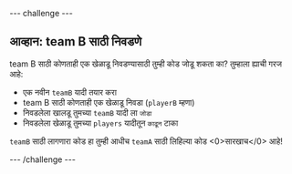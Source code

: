 --- challenge ---

## आव्हान: team B साठी निवडणे

team B साठी कोणताही एक खेळाडू निवडण्यासाठी तुम्ही कोड जोडू शकता का? तुम्हाला ह्याची गरज आहे:

+ एक नवीन `teamB` यादी तयार करा
+ team B साठी कोणताही एक खेळाडू निवडा (`playerB` म्हणा)
+ निवडलेला खालडू तुमच्या `teamB` यादी ला `जोडा`
+ निवडलेला खेळाडू तुमच्या `players` यादीतून `काढून` टाका

`teamB` साठी लागणारा कोड हा तुम्ही आधीच `teamA` साठी लिहिल्या कोड <0>सारखाच</0> आहे!

--- /challenge ---